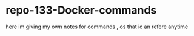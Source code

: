 # repo-133-Docker-commands
here im giving my own notes for commands , os that ic an refere anytime 
